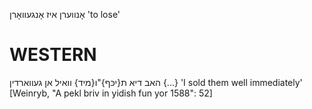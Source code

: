אָנווערן
איז אָנגעוואָרן
'to lose'

WESTERN
========

האב דיא ת{יכּף}"ו{מיד} וואיל אן געווארדין {...}
'I sold them well immediately'
[Weinryb, "A pekl briv in yidish fun yor 1588": 52]